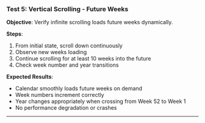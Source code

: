 ### Test 5: Vertical Scrolling - Future Weeks
**Objective**: Verify infinite scrolling loads future weeks dynamically.

**Steps**:
1. From initial state, scroll down continuously
2. Observe new weeks loading
3. Continue scrolling for at least 10 weeks into the future
4. Check week number and year transitions

**Expected Results**:
- Calendar smoothly loads future weeks on demand
- Week numbers increment correctly
- Year changes appropriately when crossing from Week 52 to Week 1
- No performance degradation or crashes

---

